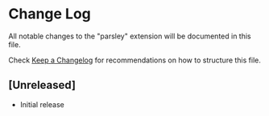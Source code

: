 # Change Log

All notable changes to the "parsley" extension will be documented in this file.

Check [Keep a Changelog](http://keepachangelog.com/) for recommendations on how to structure this file.

## [Unreleased]

- Initial release